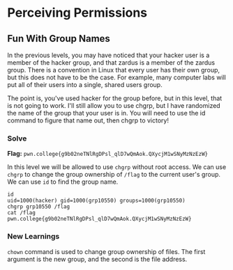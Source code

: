 # Perceiving Permissions

## Fun With Group Names
In the previous levels, you may have noticed that your hacker user is a member of the hacker group, and that zardus is a member of the zardus group. There is a convention in Linux that every user has their own group, but this does not have to be the case. For example, many computer labs will put all of their users into a single, shared users group.

The point is, you've used hacker for the group before, but in this level, that is not going to work. I'll still allow you to use chgrp, but I have randomized the name of the group that your user is in. You will need to use the id command to figure that name out, then chgrp to victory!


### Solve
**Flag:** `pwn.college{g9b02neTNlRgDPsl_qlD7wQmAok.QXycjM1wSNyMzNzEzW}`

In this level we will be allowed to use `chgrp` without root access. We can use `chgrp` to change the group ownership of `/flag` to the current user's group. We can use `id` to find the group name.

```
id
uid=1000(hacker) gid=1000(grp10550) groups=1000(grp10550)
chgrp grp10550 /flag
cat /flag
pwn.college{g9b02neTNlRgDPsl_qlD7wQmAok.QXycjM1wSNyMzNzEzW}
```
### New Learnings

`chown` command is used to change group ownership of files. The first argument is the new group, and the second is the file address.
